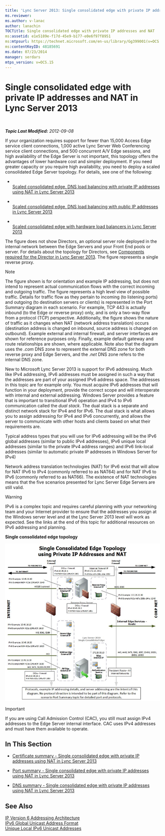 ```yaml
---
title: 'Lync Server 2013: Single consolidated edge with private IP addresses and NAT'
ms.reviewer: 
ms.author: v-lanac
author: lanachin
TOCTitle: Single consolidated edge with private IP addresses and NAT
ms:assetid: e1e5189e-f17d-45e9-b177-e0e6f97f8951
ms:mtpsurl: https://technet.microsoft.com/en-us/library/Gg399001(v=OCS.15)
ms:contentKeyID: 48185691
ms.date: 07/23/2014
manager: serdars
mtps_version: v=OCS.15
---
```


<div data-xmlns="http://www.w3.org/1999/xhtml">

<div class="topic" data-xmlns="http://www.w3.org/1999/xhtml" data-msxsl="urn:schemas-microsoft-com:xslt" data-cs="http://msdn.microsoft.com/en-us/">

<div data-asp="http://msdn2.microsoft.com/asp">

# Single consolidated edge with private IP addresses and NAT in Lync Server 2013

</div>

<div id="mainSection">

<div id="mainBody">

<span> </span>

_**Topic Last Modified:** 2012-09-08_

If your organization requires support for fewer than 15,000 Access Edge service client connections, 1,000 active Lync Server Web Conferencing service client connections, and 500 concurrent A/V Edge sessions, and high availability of the Edge Server is not important, this topology offers the advantages of lower hardware cost and simpler deployment. If you need greater capacity or you require high availability, you need to deploy a scaled consolidated Edge Server topology. For details, see one of the following:

  - <span></span>  
    [Scaled consolidated edge, DNS load balancing with private IP addresses using NAT in Lync Server 2013](lync-server-2013-scaled-consolidated-edge-dns-load-balancing-with-private-ip-addresses-using-nat.md)

  - <span></span>  
    [Scaled consolidated edge, DNS load balancing with public IP addresses in Lync Server 2013](lync-server-2013-scaled-consolidated-edge-dns-load-balancing-with-public-ip-addresses.md)

  - <span></span>  
    [Scaled consolidated edge with hardware load balancers in Lync Server 2013](lync-server-2013-scaled-consolidated-edge-with-hardware-load-balancers.md)

The figure does not show Directors, an optional server role deployed in the internal network between the Edge Servers and your Front End pools or server. For details about the topology for Directors, see [Components required for the Director in Lync Server 2013](lync-server-2013-components-required-for-the-director.md). The figure represents a single reverse proxy.

<div>


> [!NOTE]  
> The figure shown is for orientation and example IP addressing, but does not intend to represent actual communication flows with the correct incoming and outgoing traffic. The figure represents a high level view of possible traffic. Details for traffic flow as they pertain to incoming (to listening ports) and outgoing (to destination servers or clients) is represented in the Port Summary diagram in each scenario. For example, TCP 443 is actually inbound (to the Edge or reverse proxy) only, and is only a two-way flow from a protocol (TCP) perspective. Additionally, the figure shows the nature of traffic as it changes when NAT (network address translation) occurs (destination address is changed on inbound, source address is changed on outbound). Example external and internal firewall, and server interfaces are shown for reference purposes only. Finally, example default gateway and route relationships are shown, where applicable. Note also that the diagram uses the <EM>.com</EM> DNS zone to represent the external DNS zone for both reverse proxy and Edge Servers, and the <EM>.net</EM> DNS zone refers to the internal DNS zone.



</div>

New to Microsoft Lync Server 2013 is support for IPv6 addressing. Much like IPv4 addressing, IPv6 addresses must be assigned in such a way that the addresses are part of your assigned IPv6 address space. The addresses in this topic are for example only. You must acquire IPv6 addresses that will function in your deployment, provide the correct scope and will interoperate with internal and external addressing. Windows Server provides a feature that is important to transitional IPv6 operation and IPv4 to IPv6 communication called the *dual stack*. The dual stack is a separate and distinct network stack for IPv4 and for IPv6. The dual stack is what allows you to assign addressing for IPv4 and IPv6 concurrently, and allows the server to communicate with other hosts and clients based on what their requirements are.

Typical address types that you will use for IPv6 addressing will be the IPv6 global addresses (similar to public IPv4 addresses), IPv6 unique local addresses (similar to the private IPv4 address ranges) and IPv6 link-local addresses (similar to automatic private IP addresses in Windows Server for IPv4)

Network address translation technologies (NAT) for IPv6 exist that will allow for NAT IPv6 to IPv4 (commonly referred to as NAT64) and for NAT IPv6 to IPv6 (commonly referred to as NAT66). The existence of NAT technologies means that the five scenarios presented for Lync Server Edge Servers are still valid.

<div>


> [!WARNING]  
> IPv6 is a complex topic and requires careful planning with your networking team and your Internet provider to ensure that the addresses you assign at the Windows server level and at the Lync Server 2013 level will work as expected. See the links at the end of this topic for additional resources on IPv6 addressing and planning.



</div>

**Single consolidated edge topology**

![d9b889c1-587c-4732-9b68-841186ccff78](images/Gg399001.d9b889c1-587c-4732-9b68-841186ccff78(OCS.15).jpg "d9b889c1-587c-4732-9b68-841186ccff78")

<div>


> [!IMPORTANT]  
> If you are using Call Admission Control (CAC), you still must assign IPv4 addresses to the Edge Server internal interface. CAC uses IPv4 addresses and must have them available to operate.



</div>

<div>

## In This Section

  - [Certificate summary - Single consolidated edge with private IP addresses using NAT in Lync Server 2013](lync-server-2013-certificate-summary-single-consolidated-edge-with-private-ip-addresses-using-nat.md)

  - [Port summary - Single consolidated edge with private IP addresses using NAT in Lync Server 2013](lync-server-2013-port-summary-single-consolidated-edge-with-private-ip-addresses-using-nat.md)

  - [DNS summary - Single consolidated edge with private IP addresses using NAT in Lync Server 2013](lync-server-2013-dns-summary-single-consolidated-edge-with-private-ip-addresses-using-nat.md)

</div>

<div>

## See Also


[IP Version 6 Addressing Architecture](http://tools.ietf.org/html/rfc4291)  
[IPv6 Global Unicast Address Format](http://tools.ietf.org/html/rfc3587)  
[Unique Local IPv6 Unicast Addresses](http://tools.ietf.org/html/rfc4193)  
  

</div>

</div>

<span> </span>

</div>

</div>

</div>

